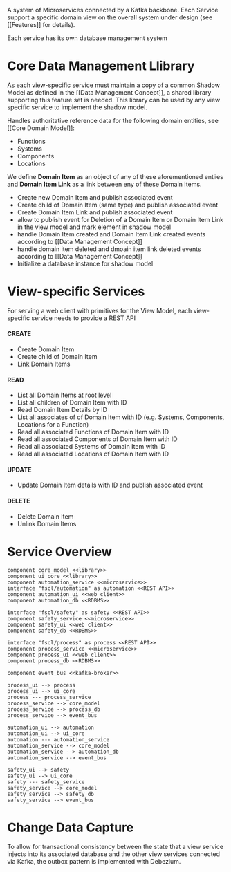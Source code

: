 

A system of  Microservices connected by a Kafka backbone. Each Service support a specific domain view on the overall system under design (see [[Features]] for details). 

Each service has its own database management system 
# Core Data Management Llibrary

As each view-specific service must maintain a copy of a common Shadow Model as defined in the [[Data Management Concept]],  a shared library supporting this feature set is needed. This library can be used by any view specific service to implement the shadow model. 

Handles authoritative reference data for the following domain entities, see [[Core Domain Model]]:
* Functions
* Systems
* Components
* Locations

We define **Domain Item** as an object of any of these aforementioned entiies  and **Domain Item Link** as a link between eny of these Domain Items.

* Create new Domain Item and publish associated event
* Create child of Domain Item (same type) and publish associated event
* Create Domain Item Link and publish associated event
* allow to publish event for Deletion of a Domain Item or Domain Item Link in the view model and mark element in shadow model
* handle Domain Item created and Domain Item Link created events according to [[Data Management Concept]]
* handle domain item deleted and dmoain item link deleted events according to [[Data Management Concept]]
* Initialize a database instance for shadow model


# View-specific Services

For serving a web client with primitives for the View Model, each view-specific service needs to provide a REST API 

#### CREATE
* Create Domain Item
* Create child of Domain Item
* Link  Domain Items
#### READ
* List all Domain Items at root level
* List all children of Domain Item with ID
* Read Domain Item Details by ID
* List all associates of of Domain Item with ID (e.g. Systems, Components, Locations for a Function)
* Read all associated Functions of Domain Item with ID
* Read all associated Components of Domain Item with ID
* Read all associated Systems of Domain Item with  ID
* Read all associated Locations of Domain Item with ID

#### UPDATE
* Update Domain Item details with ID and publish associated event

#### DELETE
* Delete Domain Item
* Unlink Domain Items



# Service Overview

```plantuml
component core_model <<library>>
component ui_core <<library>>
component automation_service <<microservice>>
interface "fscl/automation" as automation <<REST API>>
component automation_ui <<web client>>
component automation_db <<RDBMS>>

interface "fscl/safety" as safety <<REST API>>
component safety_service <<microservice>>
component safety_ui <<web client>>
component safety_db <<RDBMS>>

interface "fscl/process" as process <<REST API>>
component process_service <<microservice>>
component process_ui <<web client>>
component process_db <<RDBMS>>

component event_bus <<kafka-broker>>

process_ui --> process
process_ui --> ui_core
process --- process_service
process_service --> core_model
process_service --> process_db
process_service --> event_bus

automation_ui --> automation
automation_ui --> ui_core
automation --- automation_service
automation_service --> core_model
automation_service --> automation_db
automation_service --> event_bus

safety_ui --> safety
safety_ui --> ui_core
safety --- safety_service
safety_service --> core_model
safety_service --> safety_db
safety_service --> event_bus
```


# Change Data Capture

To allow for transactional consistency between the state that a view service injects into its associated database and the other view services connected via Kafka, the outbox pattern is implemented with Debezium.   